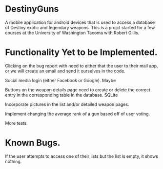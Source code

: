 # DestinyGuns
A mobile application for android devices that is used to access a database of Destiny exotic and 
legendary weapons. This is a projct started for a few courses at the University of Washington 
Tacoma with Robert Gillis.

# Functionality Yet to be Implemented.
Clicking on the bug report with need to either that the user to their mail app, or we will create 
an email and send it ourselves in the code.

Social media login (either Facebook or Google). Maybe

Buttons on the weapon details page need to create or delete the correct entry in the corresponding
 table in the database. SQLite

Incorporate pictures in the list and/or detailed weapon pages.

Implement changing the average rank of a gun based off of user voting.

More tests.

# Known Bugs.

If the user attempts to access one of their lists but the list is empty, it shows nothing.